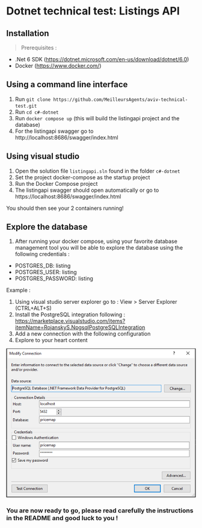 # Dotnet technical test: Listings API

## Installation
> Prerequisites : 
- .Net 6 SDK (https://dotnet.microsoft.com/en-us/download/dotnet/6.0)
- Docker (https://www.docker.com/)


## Using a command line interface
1. Run `git clone https://github.com/MeilleursAgents/aviv-technical-test.git`
2. Run `cd c#-dotnet`
3. Run `docker compose up` (this will build the listingapi project and the database)
4. For the listingapi swagger go to http://localhost:8686/swagger/index.html 


## Using visual studio
1. Open the solution file `listingapi.sln` found in the folder `c#-dotnet`
2. Set the project docker-compose as the startup project
3. Run the Docker Compose project
4. The listingapi swagger should open automatically or go to https://localhost:8686/swagger/index.html

You should then see your 2 containers running!


## Explore the database
1. After running your docker compose, using your favorite database management tool you will be able to explore the database using the following credentials : 
- POSTGRES_DB: listing
- POSTGRES_USER: listing
- POSTGRES_PASSWORD: listing

Example : 
1. Using visual studio server explorer go to : View > Server Explorer (CTRL+ALT+S)
2. Install the PostgreSQL integration following : https://marketplace.visualstudio.com/items?itemName=RojanskyS.NpgsqlPostgreSQLIntegration 
3. Add a new connection with the following configuration
4. Explore to your heart content

![configuration server explorer](Img/server_explorer1.png)


### You are now ready to go, please read carefully the instructions in the README and good luck to you !
